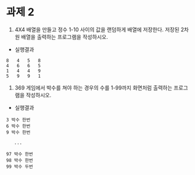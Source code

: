 # 과제 2
1. 4X4 배열을 만들고 정수 1-10 사이의 값을 랜덤하게 배열에 저장한다. 저장된 2차원 배열을 출력하는 프로그램을 작성하시오.

- 실행결과
```
8   4   5   8
4   6   6   5
1   4   4   9
5   9   9   1
```  
1. 369 게임에서 박수를 쳐야 하는 경우의 수를 1-99까지 화면처럼 출력하는 프로그램을 작성하시오.

- 실행결과
```
3 박수 한번
6 박수 한번
9 박수 한번

   ...

97 박수 한번
98 박수 한번
99 박수 두번
```  
